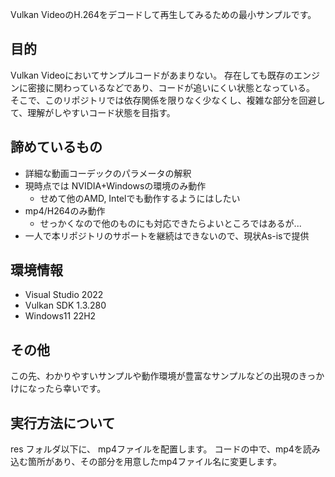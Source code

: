 Vulkan VideoのH.264をデコードして再生してみるための最小サンプルです。

## 目的

Vulkan Videoにおいてサンプルコードがあまりない。
存在しても既存のエンジンに密接に関わっているなどであり、コードが追いにくい状態となっている。
そこで、このリポジトリでは依存関係を限りなく少なくし、複雑な部分を回避して、理解がしやすいコード状態を目指す。

## 諦めているもの

* 詳細な動画コーデックのパラメータの解釈
* 現時点では NVIDIA+Windowsの環境のみ動作
    * せめて他のAMD, Intelでも動作するようにはしたい 
* mp4/H264のみ動作
    * せっかくなので他のものにも対応できたらよいところではあるが...
* 一人で本リポジトリのサポートを継続はできないので、現状As-isで提供

## 環境情報

- Visual Studio 2022
- Vulkan SDK 1.3.280
- Windows11 22H2

## その他

この先、わかりやすいサンプルや動作環境が豊富なサンプルなどの出現のきっかけになったら幸いです。

## 実行方法について

res フォルダ以下に、 mp4ファイルを配置します。
コードの中で、mp4を読み込む箇所があり、その部分を用意したmp4ファイル名に変更します。
